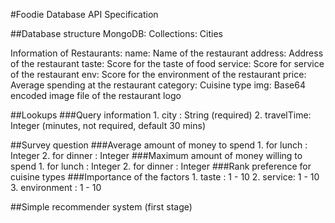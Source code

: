 #Foodie Database API Specification

##Database structure
MongoDB:
  Collections: Cities

Information of Restaurants:
  name: Name of the restaurant
  address: Address of the restaurant
  taste: Score for the taste of food
  service: Score for service of the restaurant
  env: Score for the environment of the restaurant
  price: Average spending at the restaurant
  category: Cuisine type
  img: Base64 encoded image file of the restaurant logo

##Lookups
  ###Query information
     1. city : String (required)
     2. travelTime: Integer (minutes, not required, default 30 mins)

##Survey question
  ###Average amount of money to spend
      1. for lunch : Integer
      2. for dinner : Integer
  ###Maximum amount of money willing to spend
      1. for lunch : Integer
      2. for dinner : Integer
  ###Rank preference for cuisine types
  ###Importance of the factors
      1. taste : 1 - 10
      2. service: 1 - 10
      3. environment : 1 - 10


##Simple recommender system (first stage)
  ###
